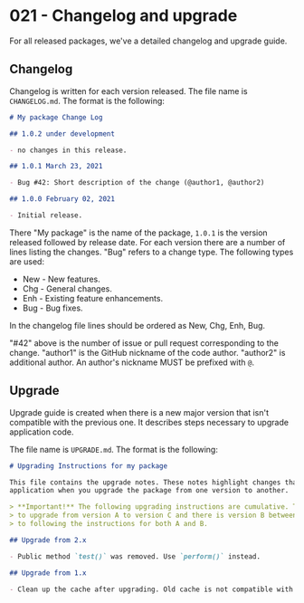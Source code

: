 # 021 - Changelog and upgrade

For all released packages, we've a detailed changelog and upgrade guide.

## Changelog

Changelog is written for each version released. The file name is `CHANGELOG.md`. The format is the following:

```markdown
# My package Change Log

## 1.0.2 under development

- no changes in this release.

## 1.0.1 March 23, 2021

- Bug #42: Short description of the change (@author1, @author2)

## 1.0.0 February 02, 2021

- Initial release.
```

There "My package" is the name of the package, `1.0.1` is the version released followed by release date.
For each version there are a number of lines listing the changes.
"Bug" refers to a change type.
The following types are used:

- New - New features.
- Chg - General changes.
- Enh - Existing feature enhancements.
- Bug - Bug fixes.

In the changelog file lines should be ordered as New, Chg, Enh, Bug.

"#42" above is the number of issue or pull request corresponding to the change. "author1" is the GitHub nickname of the
code author. "author2" is additional author. An author's nickname MUST be prefixed with `@`.

## Upgrade

Upgrade guide is created when there is a new major version that isn't compatible with the previous one.
It describes steps necessary to upgrade application code.

The file name is `UPGRADE.md`. The format is the following:

```markdown
# Upgrading Instructions for my package

This file contains the upgrade notes. These notes highlight changes that could break your
application when you upgrade the package from one version to another.

> **Important!** The following upgrading instructions are cumulative. That is, if you want
> to upgrade from version A to version C and there is version B between A and C, you need
> to following the instructions for both A and B.

## Upgrade from 2.x

- Public method `test()` was removed. Use `perform()` instead.

## Upgrade from 1.x

- Clean up the cache after upgrading. Old cache is not compatible with new code.
```
